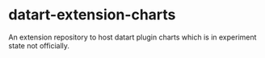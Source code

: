# datart-extension-charts
An extension repository to host datart plugin charts which is in experiment state not officially.
